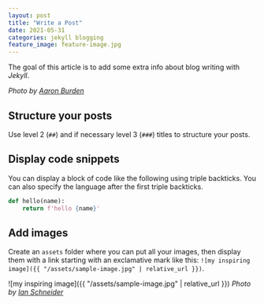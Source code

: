 ```yaml
---
layout: post
title: "Write a Post"
date: 2021-05-31
categories: jekyll blogging
feature_image: feature-image.jpg
---
```


The goal of this article is to add some extra info about blog writing with _Jekyll_.

_Photo by [Aaron Burden](https://unsplash.com/@aaronburden)_

## Structure your posts

Use level 2 (`##`) and if necessary level 3 (`###`) titles to structure your posts.

## Display code snippets

You can display a block of code like the following using triple backticks. 
You can also specify the language after the first triple backticks.

```python
def hello(name):
    return f'hello {name}'
```

## Add images

Create an `assets` folder where you can put all your images, 
then display them with a link starting with an exclamative mark like this: 
`![my inspiring image]({{ "/assets/sample-image.jpg" | relative_url }})`.

![my inspiring image]({{ "/assets/sample-image.jpg" | relative_url }})
_Photo by [Ian Schneider](https://unsplash.com/@goian)_